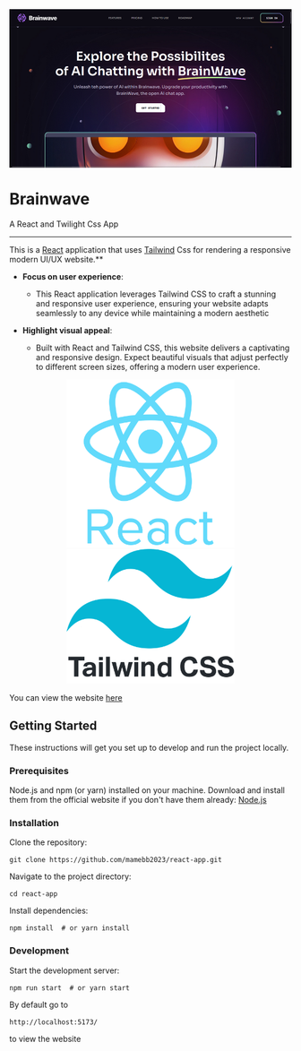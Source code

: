 <img align="center" src="src/front.png" />

# Brainwave
<p>A React and Twilight Css App</p>

---

This is a [React](https://react.dev/) application that uses [Tailwind](https://tailwindcss.com/) Css for rendering a responsive modern UI/UX website.**
    
- **Focus on user experience**:
    - This React application leverages Tailwind CSS to craft a stunning and responsive user experience, ensuring your website adapts seamlessly to any device while maintaining a modern aesthetic

- **Highlight visual appeal**:
    - Built with React and Tailwind CSS, this website delivers a captivating and responsive design.  Expect beautiful visuals that adjust perfectly to different screen sizes, offering a modern user experience.

<div align="center">
    <img width="300" src="src/react.png" />
    <img width="300" src="src/tailwind.png" />
</div>

You can view the website [here](https://brainwave-react-app.netlify.app/)

## Getting Started

These instructions will get you set up to develop and run the project locally.

### Prerequisites

Node.js and npm (or yarn) installed on your machine. Download and install them from the official website if you don't have them already: [Node.js](https://nodejs.org/)

### Installation

Clone the repository:

    git clone https://github.com/mamebb2023/react-app.git

Navigate to the project directory:

    cd react-app

Install dependencies:

    npm install  # or yarn install

### Development

Start the development server:

    npm run start  # or yarn start

By default go to

    http://localhost:5173/

to view the website
